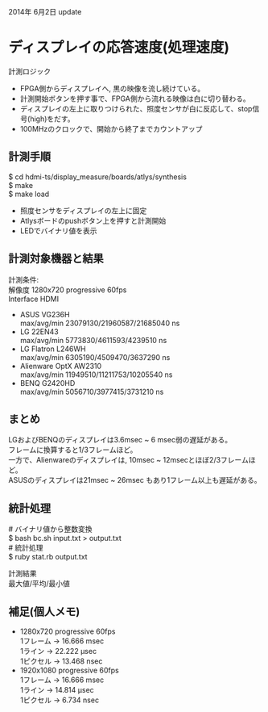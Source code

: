 2014年 6月2日 update

# ディスプレイの応答速度(処理速度) #

計測ロジック
- FPGA側からディスプレイへ, 黒の映像を流し続けている。  
- 計測開始ボタンを押す事で、FPGA側から流れる映像は白に切り替わる。 
- ディスプレイの左上に取りつけられた、照度センサが白に反応して、stop信号(high)をだす。 
- 100MHzのクロックで、開始から終了までカウントアップ  


## 計測手順

$ cd hdmi-ts/display_measure/boards/atlys/synthesis  
$ make  
$ make load  
  
- 照度センサをディスプレイの左上に固定
- Atlysボードのpushボタン上を押すと計測開始
- LEDでバイナリ値を表示

## 計測対象機器と結果 ##

計測条件:   
  解像度     1280x720 progressive 60fps   
  Interface  HDMI  

- ASUS VG236H   
    max/avg/min 23079130/21960587/21685040 ns
- LG   22EN43   
    max/avg/min 5773830/4611593/4239510 ns
- LG  Flatron L246WH   
    max/avg/min 6305190/4509470/3637290 ns
- Alienware  OptX AW2310   
    max/avg/min 11949510/11211753/10205540 ns
- BENQ G2420HD    
    max/avg/min 5056710/3977415/3731210 ns  


## まとめ ##

LGおよびBENQのディスプレイは3.6msec ~ 6 msec弱の遅延がある。  
フレームに換算すると1/3フレームほど。  
一方で、Alienwareのディスプレイは, 10msec ~ 12msecとほぼ2/3フレームほど。  
ASUSのディスプレイは21msec ~ 26msec もあり1フレーム以上も遅延がある。


## 統計処理 ##

\# バイナリ値から整数変換  
$ bash bc.sh input.txt > output.txt  
\# 統計処理  
$ ruby stat.rb output.txt  

計測結果  
  最大値/平均/最小値 



## 補足(個人メモ) ##

- 1280x720 progressive 60fps   
  1フレーム -> 16.666 msec  
  1ライン   -> 22.222 μsec  
  1ピクセル -> 13.468 nsec 
- 1920x1080 progressive 60fps  
  1フレーム -> 16.666 msec  
  1ライン   -> 14.814 μsec  
  1ピクセル ->  6.734 nsec 



